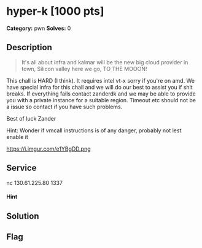 # hyper-k [1000 pts]

**Category:** pwn
**Solves:** 0

## Description
>It's all about infra and kalmar will be the new big cloud provider in town, Silicon valley here we go, TO THE MOOON!

This chall is HARD (I think).
It requires intel vt-x sorry if you're on amd. We have special infra for this chall and we will do our best to assist you if shit breaks.
If everything fails contact zanderdk and we may be able to provide you with a private instance for a suitable region.
Timeout etc should not be a issue so contact if you have such problems.

Best of luck Zander

Hint: Wonder if vmcall instructions is of any danger, probably not lest enable it

https://i.imgur.com/e1YBgDD.png

## Service
nc 130.61.225.80 1337

#### Hint 

## Solution

## Flag

